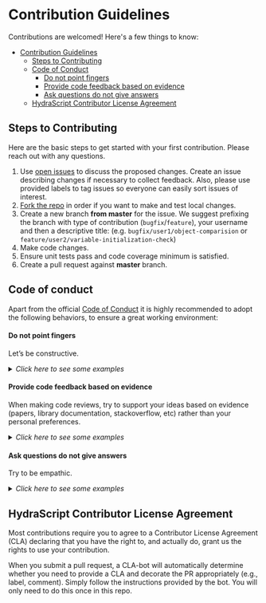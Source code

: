 # Contribution Guidelines

Contributions are welcomed! Here's a few things to know:

- [Contribution Guidelines](#contribution-guidelines)
  - [Steps to Contributing](#steps-to-contributing)
  - [Code of Conduct](#code-of-conduct)
      - [Do not point fingers](#do-not-point-fingers)
      - [Provide code feedback based on evidence](#provide-code-feedback-based-on-evidence)
      - [Ask questions do not give answers](#ask-questions-do-not-give-answers)
  - [HydraScript Contributor License Agreement](#hydrascript-contributor-license-agreement)

## Steps to Contributing

Here are the basic steps to get started with your first contribution. Please reach out with any questions.
1. Use [open issues](https://github.com/stepami/hydrascript/issues) to discuss the proposed changes. Create an issue describing changes if necessary to collect feedback. Also, please use provided labels to tag issues so everyone can easily sort issues of interest.
1. [Fork the repo](https://help.github.com/articles/fork-a-repo/) in order if you want to make and test local changes.
1. Create a new branch **from master** for the issue. We suggest prefixing the branch with type of contribution (`bugfix`/`feature`), your username and then a descriptive title: (e.g. `bugfix/user1/object-comparision` or `feature/user2/variable-initialization-check`)
1. Make code changes.
1. Ensure unit tests pass and code coverage minimum is satisfied.
1. Create a pull request against **master** branch.

## Code of conduct

Apart from the official [Code of Conduct](CODE_OF_CONDUCT.md) it is highly recommended to adopt the following behaviors, to ensure a great working environment:

#### Do not point fingers
Let’s be constructive.

<details>
<summary><em>Click here to see some examples</em></summary>

"This method is missing xmldoc" instead of "YOU forgot to put xmldoc".

</details>

#### Provide code feedback based on evidence 

When making code reviews, try to support your ideas based on evidence (papers, library documentation, stackoverflow, etc) rather than your personal preferences. 

<details>
<summary><em>Click here to see some examples</em></summary>

"When reviewing this code, I saw that the constructor of `MyClass` is fulfilled with many untrivial operations. However, [Microsoft's official guideline on constructor design](https://learn.microsoft.com/en-us/dotnet/standard/design-guidelines/constructor) says that we should do minimal work in the constructor. We should follow the standard in the industry."

</details>

#### Ask questions do not give answers
Try to be empathic. 

<details>
<summary><em>Click here to see some examples</em></summary>

* Would it make more sense if ...?
* Have you considered this ... ?

</details>

## HydraScript Contributor License Agreement

Most contributions require you to agree to a Contributor License Agreement (CLA) declaring that you have the right to, and actually do, grant us the rights to use your contribution.

When you submit a pull request, a CLA-bot will automatically determine whether you need to provide a CLA and decorate the PR appropriately (e.g., label, comment). Simply follow the instructions provided by the bot. You will only need to do this once in this repo.
